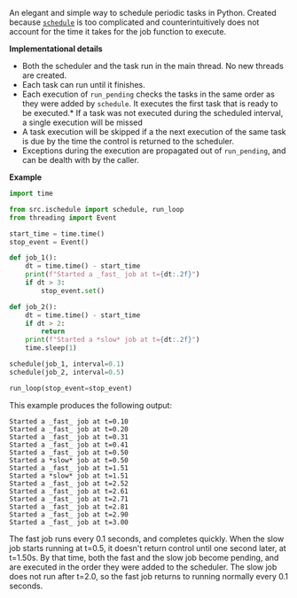 An elegant and simple way to schedule periodic tasks in Python. Created because [`schedule`](https://github.com/dbader/schedule) is too complicated and counterintuitively does not account for the time it takes for the job function to execute. 

**Implementational details**

* Both the scheduler and the task run in the main thread. No new threads are created.
* Each task can run until it finishes.
* Each execution of `run_pending` checks the tasks in the same order as they were added by `schedule`. It executes the first task that is ready to be executed.* If a task was not executed during the scheduled interval, a single execution will be missed
* A task execution will be skipped if a the next execution of the same task is due by the time the control is returned to the scheduler.
* Exceptions during the execution are propagated out of `run_pending`, and can be dealth with by the caller.


**Example**
```python
import time

from src.ischedule import schedule, run_loop
from threading import Event

start_time = time.time()
stop_event = Event()

def job_1():
    dt = time.time() - start_time
    print(f"Started a _fast_ job at t={dt:.2f}")
    if dt > 3:
        stop_event.set()

def job_2():
    dt = time.time() - start_time
    if dt > 2:
        return
    print(f"Started a *slow* job at t={dt:.2f}")
    time.sleep(1)

schedule(job_1, interval=0.1)
schedule(job_2, interval=0.5)

run_loop(stop_event=stop_event)
```
This example produces the following output:
```
Started a _fast_ job at t=0.10
Started a _fast_ job at t=0.20
Started a _fast_ job at t=0.31
Started a _fast_ job at t=0.41
Started a _fast_ job at t=0.50
Started a *slow* job at t=0.50
Started a _fast_ job at t=1.51
Started a *slow* job at t=1.51
Started a _fast_ job at t=2.52
Started a _fast_ job at t=2.61
Started a _fast_ job at t=2.71
Started a _fast_ job at t=2.81
Started a _fast_ job at t=2.90
Started a _fast_ job at t=3.00
```
The fast job runs every 0.1 seconds, and completes quickly. When the slow job starts running at t=0.5, it doesn't return control until one second later, at t=1.50s. By that time, both the fast and the slow job become pending, and are executed in the order they were added to the scheduler. The slow job does not run after t=2.0, so the fast job returns to running normally every 0.1 seconds. 